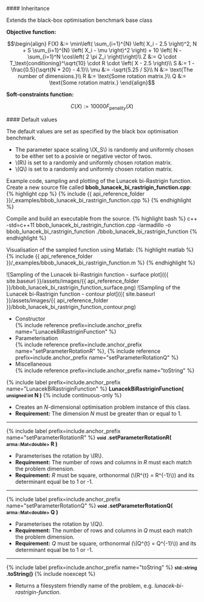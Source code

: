 <div class="custom-callout custom-callout-info">
#### Inheritance

Extends the black-box optimisation benchmark base class
</div>

**Objective function:**

$$\begin{align}
F(X) &:= \min\left( \sum_{i=1}^{N} \left( X_i - 2.5 \right)^2, N + S \sum_{i=1}^{N} \left( X_i - \mu \right)^2 \right) + 10 \left( N - \sum_{i=1}^N \cos\left( 2 \pi Z_i \right)\right)\\
Z &:= Q \cdot T_\text{conditioning}^\sqrt{10} \cdot R \cdot \left( X - 2.5 \right)\\
S &:= 1 - \frac{0.5}{\sqrt{N + 20} - 4.1}\\
\mu &:= -\sqrt{5.25 / S}\\
N &:= \text{The number of dimensions.}\\
R &:= \text{Some rotation matrix.}\\
Q &:= \text{Some rotation matrix.}
\end{align}$$

**Soft-constraints function:**

$$C(X) := 10000 F_\text{penality}(X)$$

<div class="custom-callout custom-callout-info">
#### Default values

The default values are set as specified by the black box optimisation benchmark.

- The parameter space scaling \\(X_S\\) is randomly and uniformly chosen to be either set to a posivie or negative vector of twos.
- \\(R\\) is set to a randomly and uniformly chosen rotation matrix.
- \\(Q\\) is set to a randomly and uniformly chosen rotation matrix.
</div>

Example code, sampling and plotting of the Lunacek bi-Rastrigin function.
Create a new source file called **bbob_lunacek_bi_rastrigin_function.cpp**:
{% highlight cpp %}
{% include {{ api_reference_folder }}/_examples/bbob_lunacek_bi_rastrigin_function.cpp %}
{% endhighlight %}

Compile and build an executable from the source.
{% highlight bash %}
c++ -std=c++11 bbob_lunacek_bi_rastrigin_function.cpp -larmadillo -o bbob_lunacek_bi_rastrigin_function
./bbob_lunacek_bi_rastrigin_function
{% endhighlight %}

Visualisation of the sampled function using Matlab:
{% highlight matlab %}
{% include {{ api_reference_folder }}/_examples/bbob_lunacek_bi_rastrigin_function.m %}
{% endhighlight %}

![Sampling of the Lunacek bi-Rastrigin function - surface plot]({{ site.baseurl }}/assets/images/{{ api_reference_folder }}/bbob_lunacek_bi_rastrigin_function_surface.png)
![Sampling of the Lunacek bi-Rastrigin function - contour plot]({{ site.baseurl }}/assets/images/{{ api_reference_folder }}/bbob_lunacek_bi_rastrigin_function_contour.png)

- Constructor<br>
  {% include reference prefix=include.anchor_prefix name="LunacekBiRastriginFunction" %}
- Parameterisation<br>
  {% include reference prefix=include.anchor_prefix name="setParameterRotationR" %}, {% include reference prefix=include.anchor_prefix name="setParameterRotationQ" %}
- Miscellaneous<br>
  {% include reference prefix=include.anchor_prefix name="toString" %}

{% include label prefix=include.anchor_prefix name="LunacekBiRastriginFunction" %}
**LunacekBiRastriginFunction( <small>unsigned int</small> N )** {% include continuous-only %}

- Creates an *N*-dimensional optimisation problem instance of this class.
- **Requirement:** The dimension *N* must be greater than or equal to 1.

---
{% include label prefix=include.anchor_prefix name="setParameterRotationR" %}
**<small>void</small> .setParameterRotationR( <small>arma::Mat&lt;double&gt;</small> R )**

- Parameterises the rotation by \\(R\\).
- **Requirement:** The number of rows and columns in *R* must each match the problem dimension.
- **Requirement:** *R* must be square, orthonormal (\\(R^{t} = R^{-1}\\)) and its determinant equal be to 1 or -1.

---
{% include label prefix=include.anchor_prefix name="setParameterRotationQ" %}
**<small>void</small> .setParameterRotationQ( <small>arma::Mat&lt;double&gt;</small> Q )**

- Parameterises the rotation by \\(Q\\).
- **Requirement:** The number of rows and columns in *Q* must each match the problem dimension.
- **Requirement:** *Q* must be square, orthonormal (\\(Q^{t} = Q^{-1}\\)) and its determinant equal be to 1 or -1.

---
{% include label prefix=include.anchor_prefix name="toString" %}
**<small>std::string</small> .toString()** {% include noexcept %}

- Returns a filesystem friendly name of the problem, e.g. *lunacek-bi-rastrigin-function*.